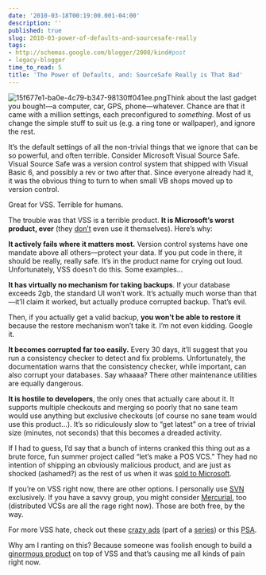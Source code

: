 ```yaml
---
date: '2010-03-18T00:19:00.001-04:00'
description: ''
published: true
slug: 2010-03-power-of-defaults-and-sourcesafe-really
tags:
- http://schemas.google.com/blogger/2008/kind#post
- legacy-blogger
time_to_read: 5
title: 'The Power of Defaults, and: SourceSafe Really is That Bad'
---
```



![15f677e1-ba0e-4c79-b347-98130ff041ee.png](15f677e1-ba0e-4c79-b347-98130ff041ee.png)Think about the last gadget you bought—a computer, car, GPS, phone—whatever. Chance are that it came with a million settings, each preconfigured to *something*. Most of us change the simple stuff to suit us (e.g. a ring tone or wallpaper), and ignore the rest.

It’s the default settings of all the non-trivial things that we ignore that can be so powerful, and often terrible. Consider Microsoft Visual Source Safe. Visual Source Safe was a version control system that shipped with Visual Basic 6, and possibly a rev or two after that. Since everyone already had it, it was the obvious thing to turn to when small VB shops moved up to version control. 

Great for VSS. Terrible for humans. 

The trouble was that VSS is a terrible product. <strong>It is Microsoft’s worst product, ever</strong> (they <a href="http://en.wikipedia.org/wiki/Microsoft_Visual_SourceSafe#Microsoft_in-house_use">don’t</a> even use it themselves). Here’s why:

<strong>It actively fails where it matters most.</strong> Version control systems have one mandate above all others—protect your data. If you put code in there, it should be really, really safe. It’s in the product name for crying out loud. Unfortunately, VSS doesn’t do this. Some examples…

<strong>It has virtually no mechanism for taking backups</strong>. If your database exceeds 2gb, the standard UI won’t work. It’s actually much worse than that—it’ll claim it worked, but actually produce corrupted backup. That’s evil.

Then, if you actually get a valid backup, <strong>you won’t be able to restore it </strong>because the restore mechanism won’t take it. I’m not even kidding. Google it.

<strong>It becomes corrupted far too easily.</strong> Every 30 days, it’ll suggest that you run a consistency checker to detect and fix problems. Unfortunately, the documentation warns that the consistency checker, while important, can also corrupt your databases. Say whaaaa? There other maintenance utilities are equally dangerous.

<strong>It is hostile to developers</strong>, the only ones that actually care about it. It supports multiple checkouts and merging so poorly that no sane team would use anything but exclusive checkouts (of course no sane team would use this product…). It’s so ridiculously slow to “get latest” on a tree of trivial size (minutes, not seconds) that this becomes a dreaded activity.

If I had to guess, I’d say that a bunch of interns cranked this thing out as a brute force, fun summer project called “let’s make a POS VCS.” They had no intention of shipping an obviously malicious product, and are just as shocked (ashamed?) as the rest of us when it was <a href="http://en.wikipedia.org/wiki/Microsoft_Visual_SourceSafe#History">sold to Microsoft</a>.

If you’re on VSS right now, there are other options. I personally use <a href="http://subversion.tigris.org/">SVN</a> exclusively. If you have a savvy group, you might consider <a href="http://mercurial.selenic.com/">Mercurial</a>, too (distributed VCSs are all the rage right now). Those are both free, by the way.

For more VSS hate, check out these <a href="http://vssisdead.com/">crazy ads</a> (part of a <a href="http://www.ericsink.com/entries/why_so_serious.html">series</a>) or this <a href="http://www.codinghorror.com/blog/2006/08/source-control-anything-but-sourcesafe.html">PSA</a>.

Why am I ranting on this? Because someone was foolish enough to build a <a href="http://www.ge-ip.com/products/2820">ginormous product</a> on top of VSS and that’s causing me all kinds of pain right now.